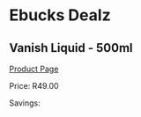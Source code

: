
# Ebucks Dealz
## Vanish Liquid - 500ml
[Product Page](https://www.ebucks.com/web/shop/productSelected.do?prodId=380859347&catId=908586136)

Price: R49.00

Savings: 


	